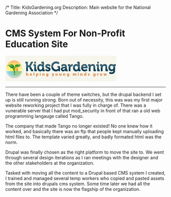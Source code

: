/*
Title: KidsGardening.org
Description: Main website for the National Gardening Association
*/

# CMS System For Non-Profit Education Site

<div>
	<img class="img-responsive img-rounded" src="/files/kidsgardening.org.png" />
</div>

***

There have been a couple of theme switches, but the drupal backend I set up is still running strong.
Born out of necessity, this was was my first major website reworking project that I was fully in charge of. 
There was a vunerable server that I had put mod_security in front of that ran a 
old web programming langauge called Tango. 

The company that made Tango no longer existed! No one knew how it worked, 
and basically there was an ftp that people kept 
manually uploading html files to. The template varied greatly, and badly formated 
html was the norm. 

Drupal was finally chosen as the right platform to move the site to. We went 
through several design iterations as I ran meetings with the designer and the 
other stakeholders at the organization.

Tasked with moving all the content to a Drupal based CMS system I created, I 
trained and managed several temp workers who copied and pasted assets from
the site into drupals cms system. Some time later we had all the content over
and the site is now the flagship of the organization. 

